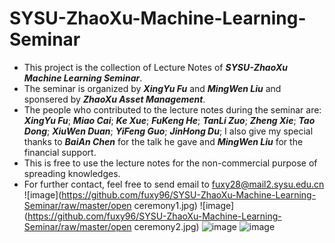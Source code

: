 # SYSU-ZhaoXu-Machine-Learning-Seminar

- This project is the collection of Lecture Notes of ***SYSU-ZhaoXu Machine Learning Seminar***.
- The seminar is organized by ***XingYu Fu*** and ***MingWen Liu*** and sponsered by ***ZhaoXu Asset Management***.<br>
- The people who contributed to the lecture notes during the seminar are: ***XingYu Fu***; ***Miao Cai***; ***Ke Xue***; ***FuKeng He***; ***TanLi Zuo***; ***Zheng Xie***; ***Tao Dong***; ***XiuWen Duan***; ***YiFeng Guo***; ***JinHong Du***; I also give my special thanks to ***BaiAn Chen*** for the talk he gave and ***MingWen Liu*** for the financial support.<br>
- This is free to use the lecture notes for the non-commercial purpose of spreading knowledges.<br>
- For further contact, feel free to send email to fuxy28@mail2.sysu.edu.cn
![image](https://github.com/fuxy96/SYSU-ZhaoXu-Machine-Learning-Seminar/raw/master/open ceremony1.jpg)
![image](https://github.com/fuxy96/SYSU-ZhaoXu-Machine-Learning-Seminar/raw/master/open ceremony2.jpg)
![image](https://github.com/fuxy96/SYSU-ZhaoXu-Machine-Learning-Seminar/raw/master/courses.jpg)
![image](https://github.com/fuxy96/SYSU-ZhaoXu-Machine-Learning-Seminar/raw/master/discussion.jpg)
